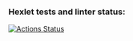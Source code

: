 ### Hexlet tests and linter status:
[![Actions Status](https://github.com/Konstantin-Gromakovskiy/frontend-project-12/actions/workflows/hexlet-check.yml/badge.svg)](https://github.com/Konstantin-Gromakovskiy/frontend-project-12/actions)